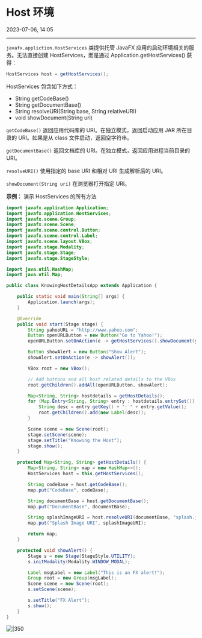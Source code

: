 # Host 环境

2023-07-06, 14:05
****
`javafx.appliction.HostServices` 类提供托管 JavaFX 应用的启动环境相关的服务。无法直接创建 HostServices，而是通过 Application.getHostServices() 获得：

```java
HostServices host = getHostServices();
```

HostServices 包含如下方式：

- String getCodeBase()
- String getDocumentBase()
- String resolveURI(String base, String relativeURI)
- void showDocument(String uri)

`getCodeBase()` 返回应用代码库的 URI。在独立模式，返回启动应用 JAR 所在目录的 URI。如果是从 class 文件启动，返回空字符串。

`getDocumentBase()` 返回文档库的 URI。在独立模式，返回应用进程当前目录的 URI。

`resolveURI()` 使用指定的 base URI 和相对 URI 生成解析后的 URI。

`showDocument(String uri)` 在浏览器打开指定 URI。

**示例：** 演示 HostServices 的所有方法



```java
import javafx.application.Application;
import javafx.application.HostServices;
import javafx.scene.Group;
import javafx.scene.Scene;
import javafx.scene.control.Button;
import javafx.scene.control.Label;
import javafx.scene.layout.VBox;
import javafx.stage.Modality;
import javafx.stage.Stage;
import javafx.stage.StageStyle;

import java.util.HashMap;
import java.util.Map;

public class KnowingHostDetailsApp extends Application {

    public static void main(String[] args) {
        Application.launch(args);
    }

    @Override
    public void start(Stage stage) {
        String yahooURL = "http://www.yahoo.com";
        Button openURLButton = new Button("Go to Yahoo!");
        openURLButton.setOnAction(e -> getHostServices().showDocument(yahooURL));

        Button showAlert = new Button("Show Alert");
        showAlert.setOnAction(e -> showAlert());

        VBox root = new VBox();

        // Add buttons and all host related details to the VBox
        root.getChildren().addAll(openURLButton, showAlert);

        Map<String, String> hostdetails = getHostDetails();
        for (Map.Entry<String, String> entry : hostdetails.entrySet()) {
            String desc = entry.getKey() + ": " + entry.getValue();
            root.getChildren().add(new Label(desc));
        }

        Scene scene = new Scene(root);
        stage.setScene(scene);
        stage.setTitle("Knowing the Host");
        stage.show();
    }

    protected Map<String, String> getHostDetails() {
        Map<String, String> map = new HashMap<>();
        HostServices host = this.getHostServices();

        String codeBase = host.getCodeBase();
        map.put("CodeBase", codeBase);

        String documentBase = host.getDocumentBase();
        map.put("DocumentBase", documentBase);

        String splashImageURI = host.resolveURI(documentBase, "splash.jpg");
        map.put("Splash Image URI", splashImageURI);

        return map;
    }

    protected void showAlert() {
        Stage s = new Stage(StageStyle.UTILITY);
        s.initModality(Modality.WINDOW_MODAL);

        Label msgLabel = new Label("This is an FX alert!");
        Group root = new Group(msgLabel);
        Scene scene = new Scene(root);
        s.setScene(scene);

        s.setTitle("FX Alert");
        s.show();
    }
}
```

![|350](Pasted%20image%2020230706133816.png)